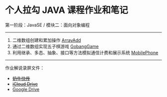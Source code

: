 # 个人拉勾 JAVA 课程作业和笔记

第一阶段：JavaSE / 模块二：面向对象编程

-----

1. 二维数组创建和累加操作 [ArrayAdd](ArrayAdd)
2. 通过二维数组实现五子棋游戏 [GobangGame](GobangGame)
3. 利用继承、多态、抽象、接口等方法模拟通信计费和展示系统 [MobilePhone](MobilePhone)

-----

作业解说录屏文件：
* [~~奶牛快传~~](https://cowtransfer.com/s/5be19aec62144f)
* [~~iCloud Drive~~](https://www.icloud.com/iclouddrive/0E3EGefEWDUuzEvMLdt74STUg#Module_02)
* [Google Drive](https://drive.google.com/file/d/10Q4o0CpULAr7Efr7B-ivuR3vePNu57wI/view?usp=sharing)
